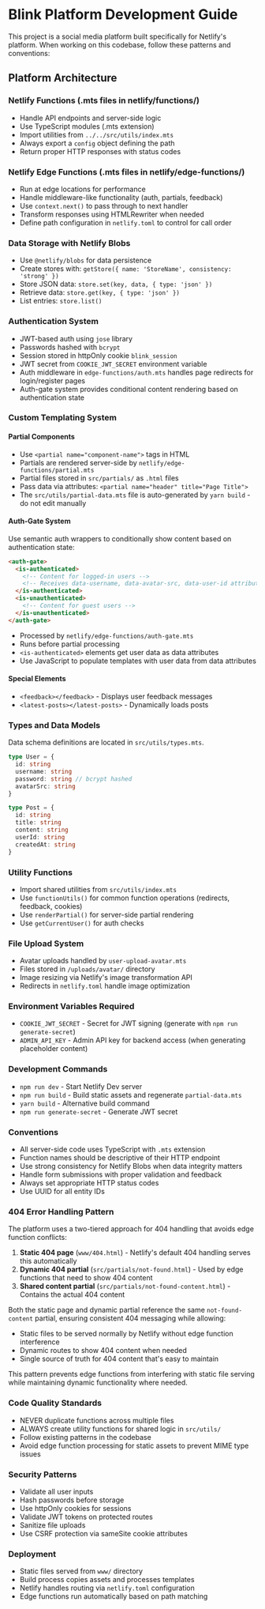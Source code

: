 # Blink Platform Development Guide

This project is a social media platform built specifically for Netlify's platform. When working on this codebase, follow these patterns and conventions:

## Platform Architecture

### Netlify Functions (.mts files in netlify/functions/)

- Handle API endpoints and server-side logic
- Use TypeScript modules (.mts extension)
- Import utilities from `../../src/utils/index.mts`
- Always export a `config` object defining the path
- Return proper HTTP responses with status codes

### Netlify Edge Functions (.mts files in netlify/edge-functions/)

- Run at edge locations for performance
- Handle middleware-like functionality (auth, partials, feedback)
- Use `context.next()` to pass through to next handler
- Transform responses using HTMLRewriter when needed
- Define path configuration in `netlify.toml` to control for call order

### Data Storage with Netlify Blobs

- Use `@netlify/blobs` for data persistence
- Create stores with: `getStore({ name: 'StoreName', consistency: 'strong' })`
- Store JSON data: `store.set(key, data, { type: 'json' })`
- Retrieve data: `store.get(key, { type: 'json' })`
- List entries: `store.list()`

### Authentication System

- JWT-based auth using `jose` library
- Passwords hashed with `bcrypt`
- Session stored in httpOnly cookie `blink_session`
- JWT secret from `COOKIE_JWT_SECRET` environment variable
- Auth middleware in `edge-functions/auth.mts` handles page redirects for login/register pages
- Auth-gate system provides conditional content rendering based on authentication state

### Custom Templating System

#### Partial Components

- Use `<partial name="component-name">` tags in HTML
- Partials are rendered server-side by `netlify/edge-functions/partial.mts`
- Partial files stored in `src/partials/` as `.html` files
- Pass data via attributes: `<partial name="header" title="Page Title">`
- The `src/utils/partial-data.mts` file is auto-generated by `yarn build` - do not edit manually

#### Auth-Gate System

Use semantic auth wrappers to conditionally show content based on authentication state:

```html
<auth-gate>
  <is-authenticated>
    <!-- Content for logged-in users -->
    <!-- Receives data-username, data-avatar-src, data-user-id attributes -->
  </is-authenticated>
  <is-unauthenticated>
    <!-- Content for guest users -->
  </is-unauthenticated>
</auth-gate>
```

- Processed by `netlify/edge-functions/auth-gate.mts`
- Runs before partial processing
- `<is-authenticated>` elements get user data as data attributes
- Use JavaScript to populate templates with user data from data attributes

#### Special Elements

- `<feedback></feedback>` - Displays user feedback messages
- `<latest-posts></latest-posts>` - Dynamically loads posts

### Types and Data Models

Data schema definitions are located in `src/utils/types.mts`.

```typescript
type User = {
  id: string
  username: string
  password: string // bcrypt hashed
  avatarSrc: string
}

type Post = {
  id: string
  title: string
  content: string
  userId: string
  createdAt: string
}
```

### Utility Functions

- Import shared utilities from `src/utils/index.mts`
- Use `functionUtils()` for common function operations (redirects, feedback, cookies)
- Use `renderPartial()` for server-side partial rendering
- Use `getCurrentUser()` for auth checks

### File Upload System

- Avatar uploads handled by `user-upload-avatar.mts`
- Files stored in `/uploads/avatar/` directory
- Image resizing via Netlify's image transformation API
- Redirects in `netlify.toml` handle image optimization

### Environment Variables Required

- `COOKIE_JWT_SECRET` - Secret for JWT signing (generate with `npm run generate-secret`)
- `ADMIN_API_KEY` - Admin API key for backend access (when generating placeholder content)

### Development Commands

- `npm run dev` - Start Netlify Dev server
- `npm run build` - Build static assets and regenerate `partial-data.mts`
- `yarn build` - Alternative build command
- `npm run generate-secret` - Generate JWT secret

### Conventions

- All server-side code uses TypeScript with `.mts` extension
- Function names should be descriptive of their HTTP endpoint
- Use strong consistency for Netlify Blobs when data integrity matters
- Handle form submissions with proper validation and feedback
- Always set appropriate HTTP status codes
- Use UUID for all entity IDs

### 404 Error Handling Pattern

The platform uses a two-tiered approach for 404 handling that avoids edge function conflicts:

1. **Static 404 page** (`www/404.html`) - Netlify's default 404 handling serves this automatically
2. **Dynamic 404 partial** (`src/partials/not-found.html`) - Used by edge functions that need to show 404 content
3. **Shared content partial** (`src/partials/not-found-content.html`) - Contains the actual 404 content

Both the static page and dynamic partial reference the same `not-found-content` partial, ensuring consistent 404 messaging while allowing:
- Static files to be served normally by Netlify without edge function interference  
- Dynamic routes to show 404 content when needed
- Single source of truth for 404 content that's easy to maintain

This pattern prevents edge functions from interfering with static file serving while maintaining dynamic functionality where needed.

### Code Quality Standards

- NEVER duplicate functions across multiple files
- ALWAYS create utility functions for shared logic in `src/utils/`
- Follow existing patterns in the codebase
- Avoid edge function processing for static assets to prevent MIME type issues

### Security Patterns

- Validate all user inputs
- Hash passwords before storage
- Use httpOnly cookies for sessions
- Validate JWT tokens on protected routes
- Sanitize file uploads
- Use CSRF protection via sameSite cookie attributes

### Deployment

- Static files served from `www/` directory
- Build process copies assets and processes templates
- Netlify handles routing via `netlify.toml` configuration
- Edge functions run automatically based on path matching
